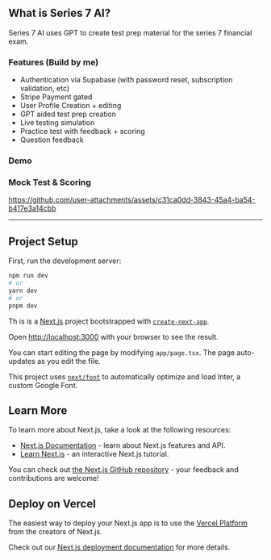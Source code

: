## What is Series 7 AI? 
Series 7 AI uses GPT to create test prep material for the series 7 financial exam. 

### Features (Build by me)
- Authentication via Supabase (with password reset, subscription validation, etc)
- Stripe Payment gated
- User Profile Creation + editing 
- GPT aided test prep creation
- Live testing simulation
- Practice test with feedback + scoring
- Question feedback

### Demo

### Mock Test & Scoring


https://github.com/user-attachments/assets/c31ca0dd-3843-45a4-ba54-b417e3a14cbb



-----------------------------------------------------
## Project Setup
First, run the development server:

```bash
npm run dev
# or
yarn dev
# or
pnpm dev
```
Th
is is a [Next.js](https://nextjs.org/) project bootstrapped with [`create-next-app`](https://github.com/vercel/next.js/tree/canary/packages/create-next-app).

Open [http://localhost:3000](http://localhost:3000) with your browser to see the result.

You can start editing the page by modifying `app/page.tsx`. The page auto-updates as you edit the file.

This project uses [`next/font`](https://nextjs.org/docs/basic-features/font-optimization) to automatically optimize and load Inter, a custom Google Font.

## Learn More

To learn more about Next.js, take a look at the following resources:

- [Next.js Documentation](https://nextjs.org/docs) - learn about Next.js features and API.
- [Learn Next.js](https://nextjs.org/learn) - an interactive Next.js tutorial.

You can check out [the Next.js GitHub repository](https://github.com/vercel/next.js/) - your feedback and contributions are welcome!

## Deploy on Vercel

The easiest way to deploy your Next.js app is to use the [Vercel Platform](https://vercel.com/new?utm_medium=default-template&filter=next.js&utm_source=create-next-app&utm_campaign=create-next-app-readme) from the creators of Next.js.

Check out our [Next.js deployment documentation](https://nextjs.org/docs/deployment) for more details.
